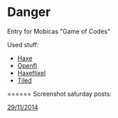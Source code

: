 Danger
======

Entry for Mobicas "Game of Codes"

 Used stuff:
* [Haxe](http://haxe.org/)
* [Openfl](http://www.openfl.org/)
* [Haxeflixel](http://haxeflixel.com/)
* [Tiled](http://www.mapeditor.org/)

======
Screenshot saturday posts:

[29/11/2014](https://www.reddit.com/r/gamedev/comments/2nq9ru/screenshot_saturday_200_giving_thanks_to_gaming/cmg12hk)
